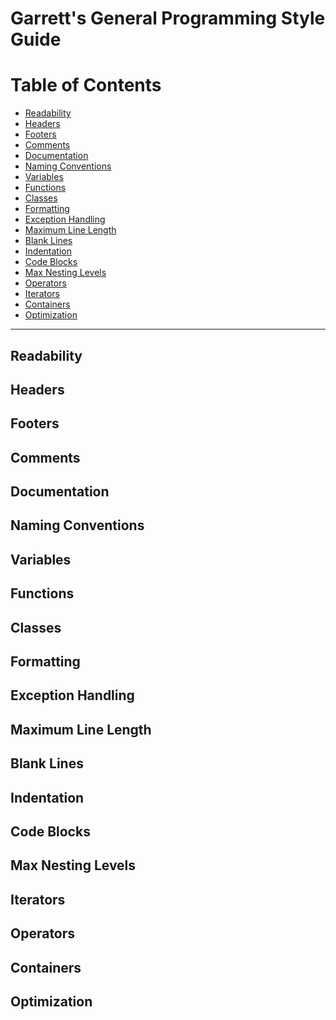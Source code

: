 # Garrett's General Programming Style Guide

# Table of Contents

- [Readability](#Readability)
- [Headers](#Headers)
- [Footers](#Footers)
- [Comments](#Comments)
- [Documentation](#Documentation)
- [Naming Conventions](#Naming_Conventions)
- [Variables](#Variables)
- [Functions](#Functions)
- [Classes](#Classes)
- [Formatting](#Formatting)
- [Exception Handling](#Exception_Handling)
- [Maximum Line Length](#Max_Line_Length)
- [Blank Lines](#Blank_Lines)
- [Indentation](#Indentation)
- [Code Blocks](#Code_Blocks)
- [Max Nesting Levels](#Max_Nesting_Levels)
- [Operators](#Operators)
- [Iterators](#Iterators)
- [Containers](#Containers)
- [Optimization](#Optimization)

---
<h2 id="Readability">Readability</h2>

<h2 id="Headers">Headers</h2>

<h2 id="Footers">Footers</h2>

<h2 id="Comments">Comments</h2>

<h2 id="Documentation">Documentation</h2>

<h2 id="Naming_Conventions">Naming Conventions</h2>

<h2 id="Variables">Variables</h2>

<h2 id="Functions">Functions</h2>

<h2 id="Classes">Classes</h2>

<h2 id="Formatting">Formatting</h2>

<h2 id="Exception_Handling">Exception Handling</h2>

<h2 id="Max_Line_Length">Maximum Line Length</h2>

<h2 id="Blank_Lines">Blank Lines</h2>

<h2 id="Indentation">Indentation</h2>

<h2 id="Code_Blocks">Code Blocks</h2>

<h2 id="Max_Nesting_Levels">Max Nesting Levels</h2>

<h2 id="Iterators">Iterators</h2>

<h2 id="Operators">Operators</h2>

<h2 id="Containers">Containers</h2>

<h2 id="Optimization">Optimization</h2>
